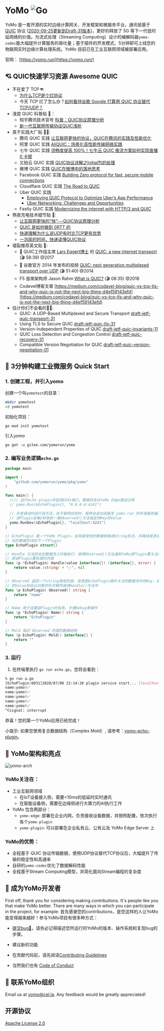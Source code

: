 # YoMo ![Go](https://github.com/yomorun/yomo/workflows/Go/badge.svg)

YoMo 是一套开源的实时边缘计算网关、开发框架和微服务平台，通讯层基于 [QUIC](https://en.wikipedia.org/wiki/QUIC) 协议 ([2020-09-25更新到Draft-31版本](https://tools.ietf.org/html/draft-ietf-quic-transport-31))，更好的释放了 5G 等下一代低时延网络的价值。为流式处理（Streaming Computing）设计的编解码器`yomo-codec`能大幅提升计算服务的吞吐量；基于插件的开发模式，5分钟即可上线您的物联网实时边缘计算处理系统。YoMo 目前已在工业互联网领域被部署应用。

官网： [https://yomo.run](https://yomo.run/)

## 💘 QUIC快速学习资源 Awesome QUIC

* 不在爱了 TCP 💔:
	* [为什么TCP是个烂协议](https://zhuanlan.zhihu.com/p/20144829)
	* 今天 TCP 烂了怎么办？[如何看待谷歌 Google 打算用 QUIC 协议替代 TCP/UDP？](https://www.zhihu.com/question/29705994)
* 浅尝 QUIC 科普贴 🎱：
	* 知乎腾讯技术官号 [科普：QUIC协议原理分析](https://zhuanlan.zhihu.com/p/32553477)
	* [新一代互联网传输协议QUIC浅析](https://zhuanlan.zhihu.com/p/76202865)
* 真干实践大厂贴 🏌️‍♂️:
	* 腾讯 QUIC 实践 [让互联网更快的协议，QUIC在腾讯的实践及性能优化](https://zhuanlan.zhihu.com/p/32560981)
	* 阿里 QUIC 实践 [AliQUIC：场景化高性能传输网络实践](https://developer.aliyun.com/article/643770)
	* 七牛 QUIC 实践 [流畅度提高 100%！七牛云 QUIC 推流方案如何实现直播 0 卡顿](https://zhuanlan.zhihu.com/p/33698793)
	* 又拍云 QUIC 实践 [QUIC协议详解之Initial包的处理](https://zhuanlan.zhihu.com/p/162914823)
	* 微博 QUIC 实践 [QUIC在微博中的落地思考](https://www.infoq.cn/article/2018/03/weibo-quic)
	* Facebook QUIC 实践 [Building Zero protocol for fast, secure mobile connections](https://engineering.fb.com/networking-traffic/building-zero-protocol-for-fast-secure-mobile-connections/)
	* Cloudflare QUIC 实践 [The Road to QUIC](https://blog.cloudflare.com/the-road-to-quic/)
	* Uber QUIC 实践
		* [Employing QUIC Protocol to Optimize Uber’s App Performance](https://eng.uber.com/employing-quic-protocol/)
		* [Uber Networking: Challenges and Opportunities](https://www.slideshare.net/dhaval2025/uber-mobility-high-performance-networking)
	* Fastly QUIC 实践 [Modernizing the internet with HTTP/3 and QUIC](https://www.fastly.com/blog/modernizing-the-internet-with-http3-and-quic)
* 熬夜充电技术细节贴 🦾:
	* [让互联网更快的“快”---QUIC协议原理分析](https://zhuanlan.zhihu.com/p/32630510)
	* [QUIC 是如何做到 0RTT 的](https://zhuanlan.zhihu.com/p/142794794)
	* [快速理解为什么说UDP有时比TCP更有优势](http://www.52im.net/thread-1277-1-1.html)
	* [一泡尿的时间，快速读懂QUIC协议](http://www.52im.net/thread-2816-1-1.html)
* 墙裂推荐英文贴 🍿:
	* 🍿 QUIC工作组主席 [Lars Eggert博士](https://eggert.org/) 的 [QUIC: a new internet transport](https://video.fsmpi.rwth-aachen.de/17ws-quic/12107) (🎬 58:39) @2017
	* 🍿 谷歌官方 2014 年发布的视频 [QUIC: next generation multiplexed transport over UDP](https://www.youtube.com/watch?v=hQZ-0mXFmk8) (🎬 51:40) @2014
	* F5 首席架构师 Jason Rahm [What is QUIC?](https://www.youtube.com/watch?v=RIFnXaiRs_o) (🎬 08:35) @2018
	* Codevel博客文章 [https://medium.com/codavel-blog/quic-vs-tcp-tls-and-why-quic-is-not-the-next-big-thing-d4ef59143efd](https://medium.com/codavel-blog/quic-vs-tcp-tls-and-why-quic-is-not-the-next-big-thing-d4ef59143efd)
* 估计你们不会看的🧟‍♀️:
	* QUIC: A UDP-Based Multiplexed and Secure Transport [draft-ietf-quic-transport-31](https://datatracker.ietf.org/doc/draft-ietf-quic-transport/)
	* Using TLS to Secure QUIC [draft-ietf-quic-tls-31](https://datatracker.ietf.org/doc/draft-ietf-quic-tls/)
	* Version-Independent Properties of QUIC [draft-ietf-quic-invariants-11](https://datatracker.ietf.org/doc/draft-ietf-quic-invariants/)
	* QUIC Loss Detection and Congestion Control [draft-ietf-quic-recovery-31](https://datatracker.ietf.org/doc/draft-ietf-quic-recovery/)
	* Compatible Version Negotiation for QUIC [draft-ietf-quic-version-negotiation-01](https://datatracker.ietf.org/doc/draft-ietf-quic-version-negotiation/)

## 🚀 3分钟构建工业微服务 Quick Start

### 1. 创建工程，并引入yomo

创建一个叫`yomotest`的目录：

```bash
mkdir yomotest
cd yomotest
```

初始化项目：

```
go mod init yomotest
```

引入yomo

```
go get -u gitee.com/yomorun/yomo
```

### 2. 编写业务逻辑`echo.go`

```go
package main

import (
	"github.com/yomorun/yomo/pkg/yomo"
)

func main() {
  //// 运行echo plugin并监控4241端口，数据将会从YoMo Edge推送过来
  // yomo.Run(&EchoPlugin{}, "0.0.0.0:4241")
	
  // 开发调试时运行该方法，处于联网状态时，程序会自动连接至 yomo.run 的开发服务器，连接成功后，
  // 该Plugin会每2秒收到一条Observed()方法指定的Key的Value
  yomo.RunDev(&EchoPlugin{}, "localhost:4241")
}

// EchoPlugin 是一个YoMo Plugin，会将接受到的数据转换成String形式，并再结尾添加内容，修改
// 后的数据将流向下一个Plugin
type EchoPlugin struct{}

// Handle 方法将会在数据流入时被执行，使用Observed()方法通知YoMo该Plugin要关注的key，参数value
// 即该Plugin要处理的内容
func (p *EchoPlugin) Handle(value interface{}) (interface{}, error) {
	return value.(string) + "✅", nil
}

// Observed 返回一个string类型的值，该值是EchoPlugin插件关注的数据流中的Key，该数据流中Key对应
// 的Value将会以对象的形式被传递进Handle()方法中
func (p EchoPlugin) Observed() string {
	return "name"
}

// Name 用于设置该Plugin的名称，方便Debug等操作
func (p *EchoPlugin) Name() string {
	return "EchoPlugin"
}

// Mold 描述`Observed`的值的数据结构
func (p EchoPlugin) Mold() interface{} {
	return ""
}
```

### 3. 运行

1. 在终端里执行 `go run echo.go`，您将会看到：

```bash
% go run a.go
[EchoPlugin:6031]2020/07/06 22:14:20 plugin service start... [localhost:4241]
name:yomo!✅
name:yomo!✅
name:yomo!✅
name:yomo!✅
name:yomo!✅
^Csignal: interrupt
```
恭喜！您的第一个YoMo应用已经完成！

小提示: 如果您使用复合数据结构（Complex Mold）, 请参考：[yomo-echo-plugin](https://gitee.com/yomorun/yomo-echo-plugin)。

## 🌟 YoMo架构和亮点

![yomo-arch](https://yomo.run/yomo-arch.png)

### YoMo关注在：

- 工业互联网领域
  - 在IoT设备接入侧，需要<10ms的低延时实时通讯
  - 在智能设备侧，需要在边缘侧进行大算力的AI执行工作
- YoMo 包含两部分：
  - `yomo-edge`: 部署在企业内网，负责接收设备数据，并按照配置，依次执行各个`yomo-plugin`
  - `yomo-plugin`: 可以部署在企业私有云、公有云及 YoMo Edge Server 上

### YoMo的优势：

- 全程基于 QUIC 协议传输数据，使用UDP协议替代TCP协议后，大幅提升了传输的稳定性和高通率
- 自研的`yomo-codec`优化了数据解码性能
- 全程基于Stream Computing模型，并简化面向Stream编程的复杂度

## 🦸 成为YoMo开发者

First off, thank you for considering making contributions. It's people like you that make YoMo better. There are many ways in which you can participate in the project, for example:
首先感谢您的contributions，是您这样的人让YoMo能变得越来越好！参与YoMo项目有很多种方式：

- [提交bug🐛](https://github.com/yomorun/yomo/issues/new?assignees=&labels=bug&template=bug_report.md&title=%5BBUG%5D)，请务必记得描述您所运行的YoMo的版本、操作系统和复现bug的步骤。

- 建议新的功能

- 在贡献代码前，请先阅读[Contributing Guidelines](https://gitee.com/yomorun/yomo/blob/master/CONTRIBUTING.md) 

- 当然我们也有 [Code of Conduct](https://gitee.com/yomorun/yomo/blob/master/CODE_OF_CONDUCT.md)

##  🧙 联系YoMo组织

Email us at [yomo@cel.la](mailto:yomo@cel.la). Any feedback would be greatly appreciated!

## 开源协议

[Apache License 2.0](http://www.apache.org/licenses/LICENSE-2.0.html)

